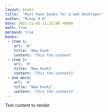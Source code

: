 ```yaml
---
layout: books
title:  "Must have books for a web developer"
author: "Rinoy R K"
date: 2021-11-05 11:33:00 +0800
math: true
mermaid: true
books:
 - item 1:
    url: '#'
    title: 'New book'
    content: 'This the content'
 - item 2:
    url: '#'
    title: 'New book1'
    content: 'This the content1'
 - one more:
    url: '#'
    title: 'New book2'
    content: 'This the content2'
---
```


Test content to render